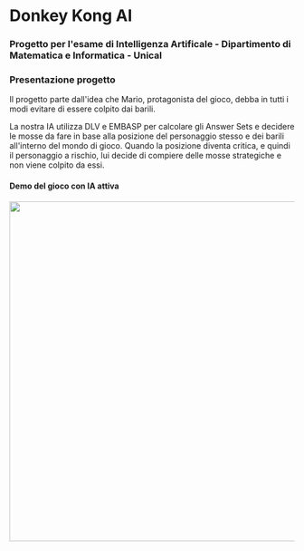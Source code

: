 <h1> Donkey Kong AI </h1>

<h3> Progetto per l'esame di Intelligenza Artificale - Dipartimento di Matematica e Informatica - Unical

<h3> Presentazione progetto </h3>
<p> Il progetto parte dall'idea che Mario, protagonista del gioco, debba in tutti i modi evitare di essere colpito dai barili. </p>
<p> La nostra IA utilizza DLV e EMBASP per calcolare gli Answer Sets e decidere le mosse da fare in base alla posizione del personaggio stesso e dei barili all'interno del mondo 
di gioco. Quando la posizione diventa critica, e quindi il personaggio a rischio, lui decide di compiere delle mosse strategiche e non viene colpito da essi. </p>

<h4> Demo del gioco con IA attiva </h4>
  <img src="https://i.imgur.com/PKfdb0Q.gif" width="600" height="600" display: flex align-content:center/>

